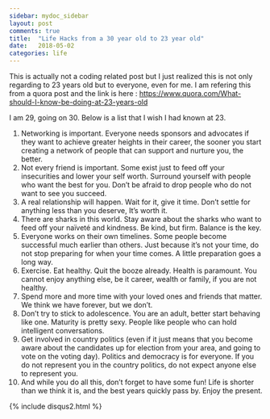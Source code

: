 ```yaml
---
sidebar: mydoc_sidebar
layout: post
comments: true
title:  "Life Hacks from a 30 year old to 23 year old"
date:   2018-05-02
categories: life
---
```


This is actually not a coding related post but I just realized this is not only regarding to 23 years old 
but to everyone, even for me. I am refering this from a quora post and the link is here :
https://www.quora.com/What-should-I-know-be-doing-at-23-years-old

I am 29, going on 30. Below is a list that I wish I had known at 23.

1. Networking is important. Everyone needs sponsors and advocates if they want to achieve greater heights in their career, the sooner you start creating a network of people that can support and nurture you, the better.
2. Not every friend is important. Some exist just to feed off your insecurities and lower your self worth. Surround yourself with people who want the best for you. Don’t be afraid to drop people who do not want to see you succeed.
3. A real relationship will happen. Wait for it, give it time. Don’t settle for anything less than you deserve, It’s worth it.
4. There are sharks in this world. Stay aware about the sharks who want to feed off your naïveté and kindness. Be kind, but firm. Balance is the key.
5. Everyone works on their own timelines. Some people become successful much earlier than others. Just because it’s not your time, do not stop preparing for when your time comes. A little preparation goes a long way.
6. Exercise. Eat healthy. Quit the booze already. Health is paramount. You cannot enjoy anything else, be it career, wealth or family, if you are not healthy.
7. Spend more and more time with your loved ones and friends that matter. We think we have forever, but we don’t.
8. Don’t try to stick to adolescence. You are an adult, better start behaving like one. Maturity is pretty sexy. People like people who can hold intelligent conversations.
9. Get involved in country politics (even if it just means that you become aware about the candidates up for election from your area, and going to vote on the voting day). Politics and democracy is for everyone. If you do not represent you in the country politics, do not expect anyone else to represent you.
10. And while you do all this, don’t forget to have some fun! Life is shorter than we think it is, and the best years quickly pass by. Enjoy the present.

{% include disqus2.html %}